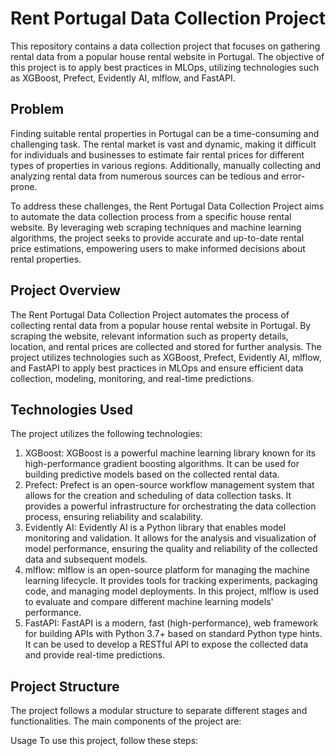 # Rent Portugal Data Collection Project

This repository contains a data collection project that focuses on gathering rental data from a popular house rental website in Portugal. The objective of this project is to apply best practices in MLOps, utilizing technologies such as XGBoost, Prefect, Evidently AI, mlflow, and FastAPI.

## Problem
Finding suitable rental properties in Portugal can be a time-consuming and challenging task. The rental market is vast and dynamic, making it difficult for individuals and businesses to estimate fair rental prices for different types of properties in various regions. Additionally, manually collecting and analyzing rental data from numerous sources can be tedious and error-prone.

To address these challenges, the Rent Portugal Data Collection Project aims to automate the data collection process from a specific house rental website. By leveraging web scraping techniques and machine learning algorithms, the project seeks to provide accurate and up-to-date rental price estimations, empowering users to make informed decisions about rental properties.

## Project Overview
The Rent Portugal Data Collection Project automates the process of collecting rental data from a popular house rental website in Portugal. By scraping the website, relevant information such as property details, location, and rental prices are collected and stored for further analysis. The project utilizes technologies such as XGBoost, Prefect, Evidently AI, mlflow, and FastAPI to apply best practices in MLOps and ensure efficient data collection, modeling, monitoring, and real-time predictions.

## Technologies Used
The project utilizes the following technologies:

1. XGBoost: XGBoost is a powerful machine learning library known for its high-performance gradient boosting algorithms. It can be used for building predictive models based on the collected rental data.
2. Prefect: Prefect is an open-source workflow management system that allows for the creation and scheduling of data collection tasks. It provides a powerful infrastructure for orchestrating the data collection process, ensuring reliability and scalability.
3. Evidently AI: Evidently AI is a Python library that enables model monitoring and validation. It allows for the analysis and visualization of model performance, ensuring the quality and reliability of the collected data and subsequent models.
4. mlflow: mlflow is an open-source platform for managing the machine learning lifecycle. It provides tools for tracking experiments, packaging code, and managing model deployments. In this project, mlflow is used to evaluate and compare different machine learning models' performance.
5. FastAPI: FastAPI is a modern, fast (high-performance), web framework for building APIs with Python 3.7+ based on standard Python type hints. It can be used to develop a RESTful API to expose the collected data and provide real-time predictions.


## Project Structure
The project follows a modular structure to separate different stages and functionalities. The main components of the project are:


Usage
To use this project, follow these steps:
